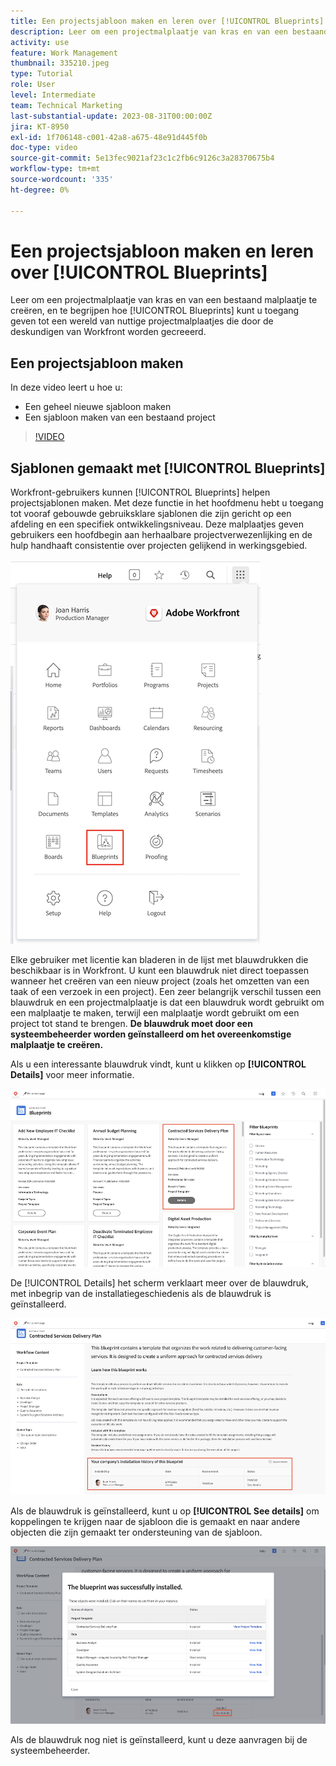 ```yaml
---
title: Een projectsjabloon maken en leren over [!UICONTROL Blueprints]
description: Leer om een projectmalplaatje van kras en van een bestaand project te creëren, en te begrijpen hoe [!UICONTROL Blueprints] kunt u toegang geven tot een wereld van nuttige projectmalplaatjes die door de deskundigen van Workfront worden gecreeerd.
activity: use
feature: Work Management
thumbnail: 335210.jpeg
type: Tutorial
role: User
level: Intermediate
team: Technical Marketing
last-substantial-update: 2023-08-31T00:00:00Z
jira: KT-8950
exl-id: 1f706148-c001-42a8-a675-48e91d445f0b
doc-type: video
source-git-commit: 5e13fec9021af23c1c2fb6c9126c3a28370675b4
workflow-type: tm+mt
source-wordcount: '335'
ht-degree: 0%

---
```


# Een projectsjabloon maken en leren over [!UICONTROL Blueprints]

Leer om een projectmalplaatje van kras en van een bestaand malplaatje te creëren, en te begrijpen hoe [!UICONTROL Blueprints] kunt u toegang geven tot een wereld van nuttige projectmalplaatjes die door de deskundigen van Workfront worden gecreeerd.

## Een projectsjabloon maken

In deze video leert u hoe u:

* Een geheel nieuwe sjabloon maken
* Een sjabloon maken van een bestaand project

>[!VIDEO](https://video.tv.adobe.com/v/335210/?quality=12&learn=on)

## Sjablonen gemaakt met [!UICONTROL Blueprints]

Workfront-gebruikers kunnen [!UICONTROL Blueprints] helpen projectsjablonen maken. Met deze functie in het hoofdmenu hebt u toegang tot vooraf gebouwde gebruiksklare sjablonen die zijn gericht op een afdeling en een specifiek ontwikkelingsniveau. Deze malplaatjes geven gebruikers een hoofdbegin aan herhaalbare projectverwezenlijking en de hulp handhaaft consistentie over projecten gelijkend in werkingsgebied.

![Blauwdrukken in hoofdmenu](assets/pt-blueprints-01.png)

Elke gebruiker met licentie kan bladeren in de lijst met blauwdrukken die beschikbaar is in Workfront. U kunt een blauwdruk niet direct toepassen wanneer het creëren van een nieuw project (zoals het omzetten van een taak of een verzoek in een project). Een zeer belangrijk verschil tussen een blauwdruk en een projectmalplaatje is dat een blauwdruk wordt gebruikt om een malplaatje te maken, terwijl een malplaatje wordt gebruikt om een project tot stand te brengen. **De blauwdruk moet door een systeembeheerder worden geïnstalleerd om het overeenkomstige malplaatje te creëren.**

Als u een interessante blauwdruk vindt, kunt u klikken op **[!UICONTROL Details]** voor meer informatie.

![Lijst met blauwdrukken](assets/pt-blueprints-02.png)

De [!UICONTROL Details] het scherm verklaart meer over de blauwdruk, met inbegrip van de installatiegeschiedenis als de blauwdruk is geïnstalleerd.

![Details over het gebruik van een blauwdruk](assets/pt-blueprints-03.png)

Als de blauwdruk is geïnstalleerd, kunt u op **[!UICONTROL See details]** om koppelingen te krijgen naar de sjabloon die is gemaakt en naar andere objecten die zijn gemaakt ter ondersteuning van de sjabloon.

![Details over de installatie van een blauwdruk](assets/pt-blueprints-04.png)

Als de blauwdruk nog niet is geïnstalleerd, kunt u deze aanvragen bij de systeembeheerder.
